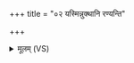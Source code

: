 +++
title = "०२ यस्मिन्नुक्थानि रण्यन्ति"

+++
<details><summary>मूलम् (VS)</summary>

यस्मि॑न्नु॒क्थानि॒ रण्य॑न्ति॒ विश्वा॑नि च श्रवस्या᳡।  
अ॒पामवो॒ न स॑मु॒द्रे ॥
</details>